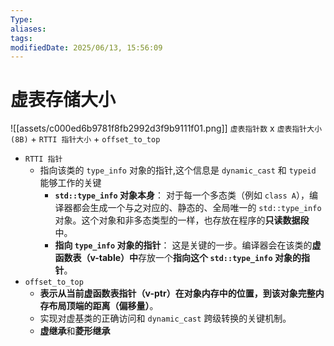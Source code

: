 ```yaml
---
Type:
aliases: 
tags: 
modifiedDate: 2025/06/13, 15:56:09
---
```


# 虚表存储大小

![[assets/c000ed6b9781f8fb2992d3f9b9111f01.png]]
`虚表指针数` x `虚表指针大小 (8B)` + `RTTI 指针大小` + `offset_to_top`

- `RTTI 指针`
    - 指向该类的 `type_info` 对象的指针,这个信息是 `dynamic_cast` 和 `typeid` 能够工作的关键
        - **`std::type_info` 对象本身**： 对于每一个多态类（例如 `class A`），编译器都会生成一个与之对应的、静态的、全局唯一的 `std::type_info` 对象。这个对象和非多态类型的一样，也存放在程序的**只读数据段**中。
        - **指向 `type_info` 对象的指针**： 这是关键的一步。编译器会在该类的**虚函数表（v-table）中**存放一个**指向这个 `std::type_info` 对象的指针**。
- `offset_to_top`
    - **表示从当前虚函数表指针（v-ptr）在对象内存中的位置，到该对象完整内存布局顶端的距离（偏移量）**。
    - 实现对虚基类的正确访问和 `dynamic_cast` 跨级转换的关键机制。
    - **虚继承**和**菱形继承**
